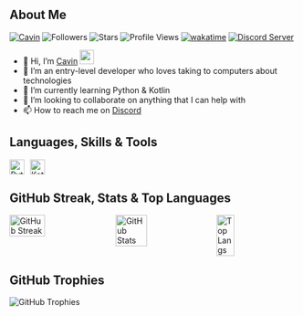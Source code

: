 <!-- Killercavin@CalaTech -->

## About Me

[![Cavin](https://img.shields.io/badge/Cavin-<COLOR>.svg)](https://shields.io/)
![Followers](https://img.shields.io/github/followers/Killercavin?label=Follow&style=social&style=plastic)
![Stars](https://img.shields.io/github/stars/Killercavin?affiliations=OWNER%2CCOLLABORATOR&style=social&style=plastic&color=gold)
![Profile Views](https://komarev.com/ghpvc/?username=Killercavin&color=green&style=plastic)
[![wakatime](https://wakatime.com/badge/user/0a629113-4a07-4f00-baa2-ec03ce250a02.svg?style=plastic)](https://wakatime.com/@0a629113-4a07-4f00-baa2-ec03ce250a02)
[![Discord Server](https://img.shields.io/discord/950481728068263976?color=blueviolet&logo=Discord&style=plastic)](https://discord.gg/GnrKuFSaUC)
- 👋 Hi, I’m [Cavin](https://cavinlarry.vercel.app) <img src="https://emojis.slackmojis.com/emojis/images/1588315024/8823/hyperkitty.gif?1588315024" width="25"></h3>
- 👀 I’m an entry-level developer who loves taking to computers about technologies
- 🌱 I’m currently learning Python & Kotlin
- 💞️ I’m looking to collaborate on anything that I can help with
- 📫 How to reach me on [Discord](https://discordapp.com/users/Killercavin)

## Languages, Skills & Tools
<div style="display: flex;">
  <a href="https://python.org"><img alt="Python" width="26px" src="https://cdn.jsdelivr.net/gh/devicons/devicon/icons/python/python-original.svg" style="padding-right:10px;" /></a>
  <a href="https://kotlinlang.org"><img alt="Kotlin" width="26px" src="https://cdn.jsdelivr.net/gh/devicons/devicon/icons/kotlin/kotlin-original.svg" style="padding-right:10px;" /></a>
</div>
 
## GitHub Streak, Stats & Top Languages
<div style="display: flex;">
  <img src="https://github-readme-streak-stats.herokuapp.com/?user=Killercavin&theme=outrun" alt="GitHub Streak" style="width: 35%; height: auto; padding-right:10px;">
  <img src="https://github-readme-stats.vercel.app/api?username=Killercavin&show_icons=true&theme=algolia" alt="GitHub Stats" style="width: 33%; height: auto; padding-right:10px;">
  <img src="https://github-readme-stats.vercel.app/api/top-langs/?username=Killercavin&theme=yeblu&limit=15&layout=compact" alt="Top Langs" style="width: 25%; height: auto; padding-right:10px;"/>
</div>
 
## GitHub Trophies
![GitHub Trophies](https://github-profile-trophy.vercel.app/?username=Killercavin&row=1&column=10)

<!-- End -->
